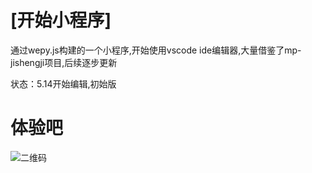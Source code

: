 # [开始小程序]

通过wepy.js构建的一个小程序,开始使用vscode ide编辑器,大量借鉴了mp-jishengji项目,后续逐步更新

状态：5.14开始编辑,初始版

# 体验吧

![二维码](http://osk1hpe2y.bkt.clouddn.com/18-7-19/39403491.jpg)



